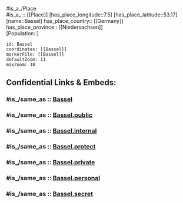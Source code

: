 ﻿---
confidential: public
isDeleted: false
location:
- 53.17
- 7.5
mapmarker: city
mapzoom:
- 7
- 12
SpocWebEntityId: 29040
tags:
- geo/City
type: City
---

#is_a_/Place  
#is_a_ :: [[Place]] 
[has_place_longitude::7.5] 
[has_place_latitude::53.17] 
[name::Bassel] 
has_place_country:: [[Germany]]  
has_place_province:: [[Niedersachsen]]  
[Population::] 



```leaflet
id: Bassel
coordinates: [[Bassel]] 
markerFile: [[Bassel]] 
defaultZoom: 11 
maxZoom: 18
```


## Confidential Links & Embeds: 

### #is_/same_as :: [Bassel](/_Standards/Earth/Continent/Europe/Europe~Central/Germany/Germany~West/Niedersachsen/counties~Niedersachsen/Leer/cities~Leer/Westoverledingen/boroughs~Westoverledingen/Bassel.md) 

### #is_/same_as :: [Bassel.public](/_public/Earth/Continent/Europe/Europe~Central/Germany/Germany~West/Niedersachsen/counties~Niedersachsen/Leer/cities~Leer/Westoverledingen/boroughs~Westoverledingen/Bassel.public.md) 

### #is_/same_as :: [Bassel.internal](/_internal/Earth/Continent/Europe/Europe~Central/Germany/Germany~West/Niedersachsen/counties~Niedersachsen/Leer/cities~Leer/Westoverledingen/boroughs~Westoverledingen/Bassel.internal.md) 

### #is_/same_as :: [Bassel.protect](/_protect/Earth/Continent/Europe/Europe~Central/Germany/Germany~West/Niedersachsen/counties~Niedersachsen/Leer/cities~Leer/Westoverledingen/boroughs~Westoverledingen/Bassel.protect.md) 

### #is_/same_as :: [Bassel.private](/_private/Earth/Continent/Europe/Europe~Central/Germany/Germany~West/Niedersachsen/counties~Niedersachsen/Leer/cities~Leer/Westoverledingen/boroughs~Westoverledingen/Bassel.private.md) 

### #is_/same_as :: [Bassel.personal](/_personal/Earth/Continent/Europe/Europe~Central/Germany/Germany~West/Niedersachsen/counties~Niedersachsen/Leer/cities~Leer/Westoverledingen/boroughs~Westoverledingen/Bassel.personal.md) 

### #is_/same_as :: [Bassel.secret](/_secret/Earth/Continent/Europe/Europe~Central/Germany/Germany~West/Niedersachsen/counties~Niedersachsen/Leer/cities~Leer/Westoverledingen/boroughs~Westoverledingen/Bassel.secret.md)

